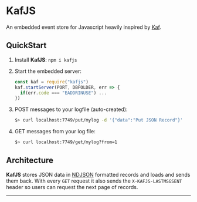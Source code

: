 # KafJS

An embedded event store for Javascript heavily inspired by [Kaf](https://github.com/theproductiveprogrammer/kaf).

## QuickStart

1. Install **KafJS**: `npm i kafjs`

2. Start the embedded server: 

   ```js
   const kaf = require("kafjs")
   kaf.startServer(PORT, DBFOLDER, err => {
     if(err.code === "EADDRINUSE") ...
   })
   ```

3. POST messages to your logfile (auto-created):

   ```sh
   $> curl localhost:7749/put/mylog -d '{"data":"Put JSON Record"}'
   ```

4. GET messages from your log file:

   ```sh
   $> curl localhost:7749/get/mylog?from=1
   ```

## Architecture

**KafJS** stores JSON data in [NDJSON](http://ndjson.org) formatted records and loads and sends them back. With every `GET` request it also sends the `X-KAFJS-LASTMSGSENT` header so users can request the next page of records.

---

